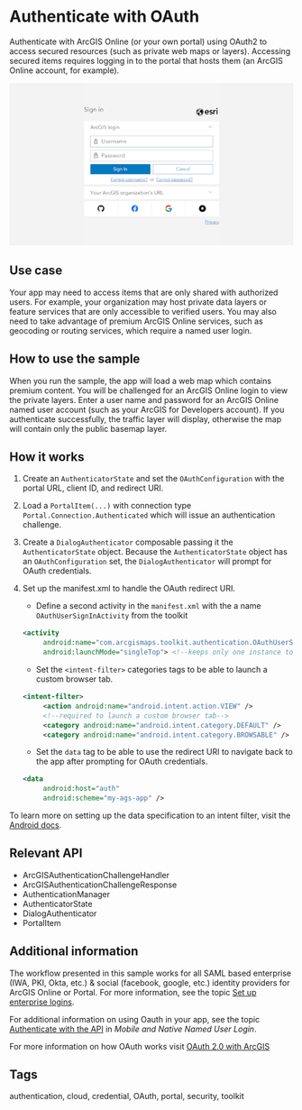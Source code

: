 # Authenticate with OAuth

Authenticate with ArcGIS Online (or your own portal) using OAuth2 to access secured resources (such as private web maps or layers). Accessing secured items requires logging in to the portal that hosts them (an ArcGIS Online account, for example).

![Image of authenticate with OAuth](authenticate-with-oauth.png)

## Use case

Your app may need to access items that are only shared with authorized users. For example, your organization may host private data layers or feature services that are only accessible to verified users. You may also need to take advantage of premium ArcGIS Online services, such as geocoding or routing services, which require a named user login.

## How to use the sample

When you run the sample, the app will load a web map which contains premium content. You will be challenged for an ArcGIS Online login to view the private layers. Enter a user name and password for an ArcGIS Online named user account (such as your ArcGIS for Developers account). If you authenticate successfully, the traffic layer will display, otherwise the map will contain only the public basemap layer.

## How it works

1. Create an `AuthenticatorState` and set the `OAuthConfiguration` with the portal URL, client ID, and redirect URI.
2. Load a `PortalItem(...)` with connection type `Portal.Connection.Authenticated` which will issue an authentication challenge.
3. Create a `DialogAuthenticator` composable passing it the `AuthenticatorState` object. Because the `AuthenticatorState` object has an `OAuthConfiguration` set, the `DialogAuthenticator` will prompt for OAuth credentials.
4. Set up the manifest.xml to handle the OAuth redirect URI.
   * Define a second activity in the `manifest.xml` with the a name `OAuthUserSignInActivity` from the toolkit

   ```xml
   <activity
        android:name="com.arcgismaps.toolkit.authentication.OAuthUserSignInActivity"
        android:launchMode="singleTop"> <!--keeps only one instance to the top of the stack-->
   ```
   
   * Set the `<intent-filter>` categories tags to be able to launch a custom browser tab.

   ```xml
   <intent-filter>
        <action android:name="android.intent.action.VIEW" />
        <!--required to launch a custom browser tab-->
        <category android:name="android.intent.category.DEFAULT" />
        <category android:name="android.intent.category.BROWSABLE" />
   ```

   * Set the `data` tag to be able to use the redirect URI to navigate back to the app after prompting for OAuth credentials. 

   ```xml
   <data
        android:host="auth"
        android:scheme="my-ags-app" />
   ```

To learn more on setting up the data specification to an intent filter, visit the [Android docs](https://developer.android.com/guide/topics/manifest/data-element).

## Relevant API

* ArcGISAuthenticationChallengeHandler
* ArcGISAuthenticationChallengeResponse
* AuthenticationManager
* AuthenticatorState
* DialogAuthenticator
* PortalItem

## Additional information

The workflow presented in this sample works for all SAML based enterprise (IWA, PKI, Okta, etc.) & social (facebook, google, etc.) identity providers for ArcGIS Online or Portal. For more information, see the topic [Set up enterprise logins](https://doc.arcgis.com/en/arcgis-online/administer/enterprise-logins.htm).

For additional information on using Oauth in your app, see the topic [Authenticate with the API](https://developers.arcgis.com/documentation/core-concepts/security-and-authentication/mobile-and-native-user-logins/) in *Mobile and Native Named User Login*.

For more information on how OAuth works visit [OAuth 2.0 with ArcGIS](https://developers.arcgis.com/documentation/mapping-apis-and-services/security/oauth-2.0/)

## Tags

authentication, cloud, credential, OAuth, portal, security, toolkit
